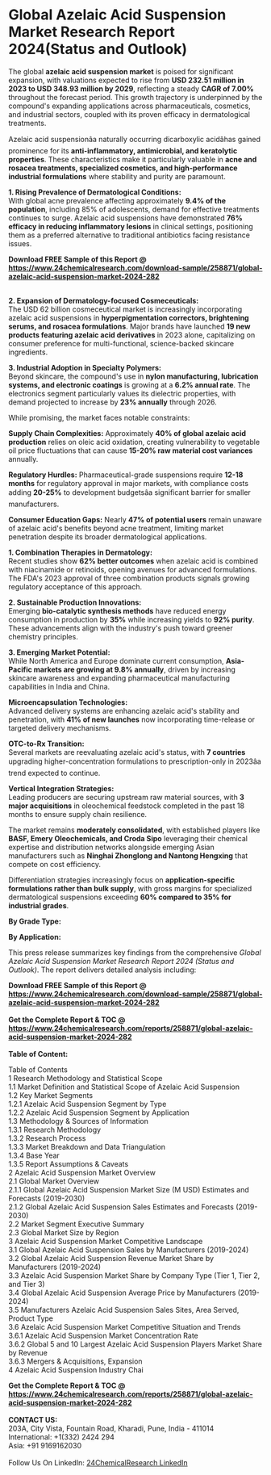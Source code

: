 <h1>Global Azelaic Acid Suspension Market Research Report 2024(Status and Outlook)</h1><p>The global <strong>azelaic acid suspension market</strong> is poised for significant expansion, with valuations expected to rise from <strong>USD 232.51 million in 2023 to USD 348.93 million by 2029</strong>, reflecting a steady <strong>CAGR of 7.00%</strong> throughout the forecast period. This growth trajectory is underpinned by the compound's expanding applications across pharmaceuticals, cosmetics, and industrial sectors, coupled with its proven efficacy in dermatological treatments.</p><p>Azelaic acid suspensionâa naturally occurring dicarboxylic acidâhas gained prominence for its <strong>anti-inflammatory, antimicrobial, and keratolytic properties</strong>. These characteristics make it particularly valuable in <strong>acne and rosacea treatments, specialized cosmetics, and high-performance industrial formulations</strong> where stability and purity are paramount.</p><p><strong>1. Rising Prevalence of Dermatological Conditions:</strong><br>
With global acne prevalence affecting approximately <strong>9.4% of the population</strong>, including 85% of adolescents, demand for effective treatments continues to surge. Azelaic acid suspensions have demonstrated <strong>76% efficacy in reducing inflammatory lesions</strong> in clinical settings, positioning them as a preferred alternative to traditional antibiotics facing resistance issues.</p><div><b>Download FREE Sample of this Report @ 
            <a href="https://www.24chemicalresearch.com/download-sample/258871/global-azelaic-acid-suspension-market-2024-282">
            https://www.24chemicalresearch.com/download-sample/258871/global-azelaic-acid-suspension-market-2024-282</a></b></div><br><p><strong>2. Expansion of Dermatology-focused Cosmeceuticals:</strong><br>
The USD 62 billion cosmeceutical market is increasingly incorporating azelaic acid suspensions in <strong>hyperpigmentation correctors, brightening serums, and rosacea formulations</strong>. Major brands have launched <strong>19 new products featuring azelaic acid derivatives</strong> in 2023 alone, capitalizing on consumer preference for multi-functional, science-backed skincare ingredients.</p><p><strong>3. Industrial Adoption in Specialty Polymers:</strong><br>
Beyond skincare, the compound's use in <strong>nylon manufacturing, lubrication systems, and electronic coatings</strong> is growing at a <strong>6.2% annual rate</strong>. The electronics segment particularly values its dielectric properties, with demand projected to increase by <strong>23% annually</strong> through 2026.</p><p>While promising, the market faces notable constraints:</p><p><strong>Supply Chain Complexities:</strong> Approximately <strong>40% of global azelaic acid production</strong> relies on oleic acid oxidation, creating vulnerability to vegetable oil price fluctuations that can cause <strong>15-20% raw material cost variances</strong> annually.</p><p><strong>Regulatory Hurdles:</strong> Pharmaceutical-grade suspensions require <strong>12-18 months</strong> for regulatory approval in major markets, with compliance costs adding <strong>20-25%</strong> to development budgetsâa significant barrier for smaller manufacturers.</p><p><strong>Consumer Education Gaps:</strong> Nearly <strong>47% of potential users</strong> remain unaware of azelaic acid's benefits beyond acne treatment, limiting market penetration despite its broader dermatological applications.</p><p><strong>1. Combination Therapies in Dermatology:</strong><br>
Recent studies show <strong>62% better outcomes</strong> when azelaic acid is combined with niacinamide or retinoids, opening avenues for advanced formulations. The FDA's 2023 approval of three combination products signals growing regulatory acceptance of this approach.</p><p><strong>2. Sustainable Production Innovations:</strong><br>
Emerging <strong>bio-catalytic synthesis methods</strong> have reduced energy consumption in production by <strong>35%</strong> while increasing yields to <strong>92% purity</strong>. These advancements align with the industry's push toward greener chemistry principles.</p><p><strong>3. Emerging Market Potential:</strong><br>
While North America and Europe dominate current consumption, <strong>Asia-Pacific markets are growing at 9.8% annually</strong>, driven by increasing skincare awareness and expanding pharmaceutical manufacturing capabilities in India and China.</p><p><strong>Microencapsulation Technologies:</strong><br>
	Advanced delivery systems are enhancing azelaic acid's stability and penetration, with <strong>41% of new launches</strong> now incorporating time-release or targeted delivery mechanisms.</p><p><strong>OTC-to-Rx Transition:</strong><br>
	Several markets are reevaluating azelaic acid's status, with <strong>7 countries</strong> upgrading higher-concentration formulations to prescription-only in 2023âa trend expected to continue.</p><p><strong>Vertical Integration Strategies:</strong><br>
	Leading producers are securing upstream raw material sources, with <strong>3 major acquisitions</strong> in oleochemical feedstock completed in the past 18 months to ensure supply chain resilience.</p><p>The market remains <strong>moderately consolidated</strong>, with established players like <strong>BASF, Emery Oleochemicals, and Croda Sipo</strong> leveraging their chemical expertise and distribution networks alongside emerging Asian manufacturers such as <strong>Ninghai Zhonglong and Nantong Hengxing</strong> that compete on cost efficiency.</p><p>Differentiation strategies increasingly focus on <strong>application-specific formulations rather than bulk supply</strong>, with gross margins for specialized dermatological suspensions exceeding <strong>60% compared to 35% for industrial grades</strong>.</p><p><strong>By Grade Type:</strong></p><p><strong>By Application:</strong></p><p>This press release summarizes key findings from the comprehensive <em>Global Azelaic Acid Suspension Market Research Report 2024 (Status and Outlook)</em>. The report delivers detailed analysis including:</p><div><b>Download FREE Sample of this Report @ 
            <a href="https://www.24chemicalresearch.com/download-sample/258871/global-azelaic-acid-suspension-market-2024-282">
            https://www.24chemicalresearch.com/download-sample/258871/global-azelaic-acid-suspension-market-2024-282</a></b></div><br><div><b>Get the Complete Report & TOC @ 
            <a href="https://www.24chemicalresearch.com/reports/258871/global-azelaic-acid-suspension-market-2024-282">
            https://www.24chemicalresearch.com/reports/258871/global-azelaic-acid-suspension-market-2024-282</a></b></div><br>
            <b>Table of Content:</b><p>Table of Contents<br />
1 Research Methodology and Statistical Scope<br />
1.1 Market Definition and Statistical Scope of Azelaic Acid Suspension<br />
1.2 Key Market Segments<br />
1.2.1 Azelaic Acid Suspension Segment by Type<br />
1.2.2 Azelaic Acid Suspension Segment by Application<br />
1.3 Methodology & Sources of Information<br />
1.3.1 Research Methodology<br />
1.3.2 Research Process<br />
1.3.3 Market Breakdown and Data Triangulation<br />
1.3.4 Base Year<br />
1.3.5 Report Assumptions & Caveats<br />
2 Azelaic Acid Suspension Market Overview<br />
2.1 Global Market Overview<br />
2.1.1 Global Azelaic Acid Suspension Market Size (M USD) Estimates and Forecasts (2019-2030)<br />
2.1.2 Global Azelaic Acid Suspension Sales Estimates and Forecasts (2019-2030)<br />
2.2 Market Segment Executive Summary<br />
2.3 Global Market Size by Region<br />
3 Azelaic Acid Suspension Market Competitive Landscape<br />
3.1 Global Azelaic Acid Suspension Sales by Manufacturers (2019-2024)<br />
3.2 Global Azelaic Acid Suspension Revenue Market Share by Manufacturers (2019-2024)<br />
3.3 Azelaic Acid Suspension Market Share by Company Type (Tier 1, Tier 2, and Tier 3)<br />
3.4 Global Azelaic Acid Suspension Average Price by Manufacturers (2019-2024)<br />
3.5 Manufacturers Azelaic Acid Suspension Sales Sites, Area Served, Product Type<br />
3.6 Azelaic Acid Suspension Market Competitive Situation and Trends<br />
3.6.1 Azelaic Acid Suspension Market Concentration Rate<br />
3.6.2 Global 5 and 10 Largest Azelaic Acid Suspension Players Market Share by Revenue<br />
3.6.3 Mergers & Acquisitions, Expansion<br />
4 Azelaic Acid Suspension Industry Chai</p><div><b>Get the Complete Report & TOC @ 
            <a href="https://www.24chemicalresearch.com/reports/258871/global-azelaic-acid-suspension-market-2024-282">
            https://www.24chemicalresearch.com/reports/258871/global-azelaic-acid-suspension-market-2024-282</a></b></div><br><b>CONTACT US:</b><br>
            203A, City Vista, Fountain Road, Kharadi, Pune, India - 411014<br>
            International: +1(332) 2424 294<br>
            Asia: +91 9169162030 <br><br>
            Follow Us On LinkedIn: <a href="https://www.linkedin.com/company/24chemicalresearch/">24ChemicalResearch LinkedIn</a>